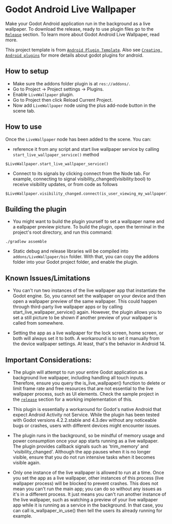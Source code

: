 # Godot Android Live Wallpaper
Make your Godot Android application run in the background as a live wallpaper. To download the release, ready to use plugin files go to the [`Release`](https://github.com/TheOathMan/Godot-Android-Live-Wallpaper/releases) section. To learn more about Godot Android Live Wallpaper, read more. 

This project template is from [`Android Plugin Template`](https://github.com/m4gr3d/Godot-Android-Plugin-Template). Also see [`Creating Android plugins`](https://docs.godotengine.org/en/4.0/tutorials/platform/android/android_plugin.html) for more details about godot plugins for android.

## How to setup
* Make sure the addons folder plugin is at `res://addons/`.
* Go to Project -> Project settings -> Plugins.
* Enable `LiveWallpaper` plugin.
* Go to Project then click Reload Current Project.
* Now add `LiveWallpaper` node using the plus add-node button in the scene tab.

## How to use
Once the `LiveWallpaper` node has been added to the scene. You can:
* reference it from any script and start live wallpaper service by calling `start_live_wallpaper_service()` method
```
$LiveWallpaper.start_live_wallpaper_service()
```
* Connect to its signals by clicking connect from the Node tab. For example, connecting to signal visibility_changed(visibility:bool) to receive visibility updates, or from code as follows

```
$LiveWallpaper.visibility_changed.connect(is_user_viewing_my_wallpaper)
```

## Building the plugin
- You might want to build the plugin yourself to set a wallpaper name and a eallpaper preview picture. To build the plugin, open the terminal in the project's root directory, and run this command:
```
./gradlew assemble
```
- Static debug and release libraries will be compiled into `addons/LiveWallpaper/bin` folder. With that, you can copy the addons folder into your Godot project folder, and enable the plugin.

## Known Issues/Limitations
* You can't run two instances of the live wallpaper app that instantiate the Godot engine. So, you cannot set the wallpaper on your device and then open a wallpaper preview of the same wallpaper. This could happen through third-party live wallpaper apps or by calling start_live_wallpaper_service() again. However, the plugin allows you to set a still picture to be shown if another preview of your wallpaper is called from somewhere.

* Setting the app as a live wallpaper for the lock screen, home screen, or both will always set it to both. A workaround is to set it manually from the device wallpaper settings. At least, that's the behavior in Android 14.

## Important Considerations:

* The plugin will attempt to run your entire Godot application as a background live wallpaper, including handling all touch inputs. Therefore, ensure you query the is_live_wallpaper() function to delete or limit frame rate and free resources that are not essential to the live wallpaper process, such as UI elements. Check the sample project in the [`release`](https://github.com/TheOathMan/Godot-Android-Live-Wallpaper/releases) section for a working implementation of this.

* This plugin is essentially a workaround for Godot's native Android that expect Android Activity not Service. While the plugin has been tested with Godot versions 4.2.2.stable and 4.3.dev without any noticeable bugs or crashes, users with different devices might encounter issues.

* The plugin runs in the background, so be mindful of memory usage and power consumption once your app starts running as a live wallpaper. The plugin provides callback signals such as 'trim_memory' and 'visibility_changed'. Although the app pauses when it is no longer visible, ensure that you do not run intensive tasks when it becomes visible again.

* Only one instance of the live wallpaper is allowed to run at a time. Once you set the app as a live wallpaper, other instances of this process (live wallpaper process) will be blocked to prevent crashes. This does not mean you can't run the main app; you can do so without any issues as it's in a different process. It just means you can't run another instance of the live wallpaper, such as watching a preview of your live wallpaper app while it is running as a service in the background. In that case, you can call is_wallpaper_in_use() then tell the users its already running for example.
